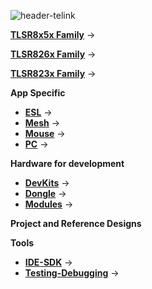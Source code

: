 
![header-telink]({{site.baseurl}}/big-header.jpg)

[**TLSR8x5x Family**](https://telinkgithub.github.io/TLSR8x5x-Family/ "TLSR8x5x") →

[**TLSR826x Family**](https://telinkgithub.github.io/TLSR826x-Family/ "TLSR826x") →

[**TLSR823x Family**](https://telinkgithub.github.io/TLSR823x/ "TLSR823x") →

**App Specific**
- [**ESL**](https://telinkgithub.github.io/App-Specific/ "ESL") →
- [**Mesh**](https://telinkgithub.github.io/App-Specific/ "Mesh") →
- [**Mouse**](https://telinkgithub.github.io/App-Specific/ "Mouse") →
- [**PC**](https://telinkgithub.github.io/App-Specific/ "PC") →

**Hardware for development**
- [**DevKits**](https://telinkgithub.github.io/App-Specific/ "ESL") →
- [**Dongle**](https://telinkgithub.github.io/App-Specific/ "Mesh") →
- [**Modules**](https://telinkgithub.github.io/App-Specific/ "Mouse") →

**Project and Reference Designs**

**Tools**
- [**IDE-SDK**](https://telinkgithub.github.io/App-Specific/ "ESL") →
- [**Testing-Debugging**](https://telinkgithub.github.io/App-Specific/ "Mesh") →

